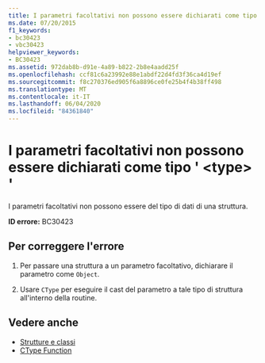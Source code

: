 ```yaml
---
title: I parametri facoltativi non possono essere dichiarati come tipo ' <type> '
ms.date: 07/20/2015
f1_keywords:
- bc30423
- vbc30423
helpviewer_keywords:
- BC30423
ms.assetid: 972dab8b-d91e-4a89-b822-2b8e4aadd25f
ms.openlocfilehash: ccf81c6a23992e88e1abdf22d4fd3f36ca4d19ef
ms.sourcegitcommit: f8c270376ed905f6a8896ce0fe25b4f4b38ff498
ms.translationtype: MT
ms.contentlocale: it-IT
ms.lasthandoff: 06/04/2020
ms.locfileid: "84361840"
---
```

# <a name="optional-parameters-cannot-be-declared-as-the-type-type"></a>I parametri facoltativi non possono essere dichiarati come tipo ' \<type> '
I parametri facoltativi non possono essere del tipo di dati di una struttura.  
  
 **ID errore:** BC30423  
  
## <a name="to-correct-this-error"></a>Per correggere l'errore  
  
1. Per passare una struttura a un parametro facoltativo, dichiarare il parametro come `Object`.  
  
2. Usare `CType` per eseguire il cast del parametro a tale tipo di struttura all'interno della routine.  
  
## <a name="see-also"></a>Vedere anche

- [Strutture e classi](../programming-guide/language-features/data-types/structures-and-classes.md)
- [CType Function](../language-reference/functions/ctype-function.md)
